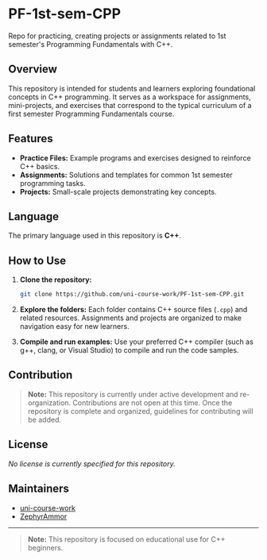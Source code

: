 # PF-1st-sem-CPP

Repo for practicing, creating projects or assignments related to 1st semester's Programming Fundamentals with C++.

## Overview

This repository is intended for students and learners exploring foundational concepts in C++ programming. It serves as a workspace for assignments, mini-projects, and exercises that correspond to the typical curriculum of a first semester Programming Fundamentals course.

## Features

- **Practice Files:** Example programs and exercises designed to reinforce C++ basics.
- **Assignments:** Solutions and templates for common 1st semester programming tasks.
- **Projects:** Small-scale projects demonstrating key concepts.

## Language

The primary language used in this repository is **C++**.

## How to Use

1. **Clone the repository:**
   ```bash
   git clone https://github.com/uni-course-work/PF-1st-sem-CPP.git
   ```

2. **Explore the folders:** Each folder contains C++ source files (`.cpp`) and related resources. Assignments and projects are organized to make navigation easy for new learners.

3. **Compile and run examples:** Use your preferred C++ compiler (such as g++, clang, or Visual Studio) to compile and run the code samples.

## Contribution

> **Note:** This repository is currently under active development and re-organization. Contributions are not open at this time. Once the repository is complete and organized, guidelines for contributing will be added.

## License

*No license is currently specified for this repository.*

## Maintainers

- [uni-course-work](https://github.com/uni-course-work)
- [ZephyrAmmor](https://github.com/ZephyrAmmor)

---
> **Note:** This repository is focused on educational use for C++ beginners.